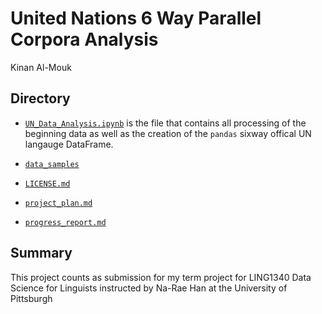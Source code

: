 # United Nations 6 Way Parallel Corpora Analysis 
Kinan Al-Mouk

## Directory
- [`UN_Data_Analysis.ipynb`](UN_Data_Analysis.ipynb) is the file that contains all processing of the beginning data as well as the creation of the `pandas` sixway offical UN langauge DataFrame.

- [`data_samples`](data_samples)

- [`LICENSE.md`](LICENSE.md)

- [`project_plan.md`](project_plan.md)

- [`progress_report.md`](progress_report.md)





## Summary 
This project counts as submission for my term project for LING1340 Data Science for Linguists instructed by Na-Rae Han at the University of Pittsburgh


  
